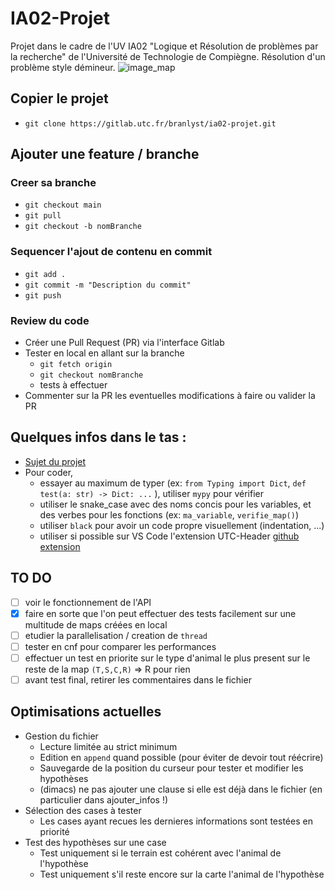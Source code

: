 # IA02-Projet

Projet dans le cadre de l'UV IA02 "Logique et Résolution de problèmes par la recherche" de l'Université de Technologie de Compiègne.
Résolution d'un problème style démineur.
![image_map](https://i.imgur.com/sm6zzQb.png)

## Copier le projet

- `git clone https://gitlab.utc.fr/branlyst/ia02-projet.git`

## Ajouter une feature / branche

### Creer sa branche
- `git checkout main`
- `git pull`
- `git checkout -b nomBranche`

### Sequencer l'ajout de contenu en commit
- `git add .`
- `git commit -m "Description du commit"`
- `git push`

### Review du code
- Créer une Pull Request (PR) via l'interface Gitlab
- Tester en local en allant sur la branche
    - `git fetch origin`
    - `git checkout nomBranche`
    - tests à effectuer
- Commenter sur la PR les eventuelles modifications à faire ou valider la PR

## Quelques infos dans le tas :

- [Sujet du projet](https://hackmd.io/@ia02/By_zb5GFd)
- Pour coder, 
    - essayer au maximum de typer (ex: `from Typing import Dict`, `def test(a: str) -> Dict: ...` ), utiliser `mypy` pour vérifier
    - utiliser le snake_case avec des noms concis pour les variables, et des verbes pour les fonctions (ex: `ma_variable`, `verifie_map()`)
    - utiliser `black` pour avoir un code propre visuellement (indentation, ...)
    - utiliser si possible sur VS Code l'extension UTC-Header [github extension](https://github.com/StephaneBranly/vscode-utc-header)

## TO DO 
- [ ] voir le fonctionnement de l'API
- [x] faire en sorte que l'on peut effectuer des tests facilement sur une multitude de maps créées en local
- [ ] etudier la parallelisation / creation de `thread`
- [ ] tester en cnf pour comparer les performances
- [ ] effectuer un test en priorite sur le type d'animal le plus present sur le reste de la map `(T,S,C,R)` => R pour rien
- [ ] avant test final, retirer les commentaires dans le fichier

## Optimisations actuelles
- Gestion du fichier
    - Lecture limitée au strict minimum
    - Edition en `append` quand possible (pour éviter de devoir tout réécrire) 
    - Sauvegarde de la position du curseur pour tester et modifier les hypothèses
    - (dimacs) ne pas ajouter une clause si elle est déjà dans le fichier (en particulier dans ajouter_infos !)
- Sélection des cases à tester
    - Les cases ayant recues les dernieres informations sont testées en priorité
- Test des hypothèses sur une case
    - Test uniquement si le terrain est cohérent avec l'animal de l'hypothèse
    - Test uniquement s'il reste encore sur la carte l'animal de l'hypothèse
